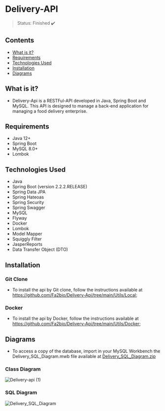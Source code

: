 <h1>Delivery-API</h1>

> Status: Finished ✔️

## Contents
  
* [What is it?](#what-is-it)
* [Requirements](#requirements)
* [Technologies Used](#technologies)
* [Installation](#installation)
* [Diagrams](#uml)

## <a name="what-is-it"></a>What is it?

- Delivery-Api is a RESTFul-API developed in Java, Spring Boot and MySQL. This API is designed to manage a back-end application for managing a food delivery enterprise.

## <a name="requirements"></a>Requirements

- Java 12+
- Spring Boot
- MySQL 8.0+
- Lombok

## <a name="technologies"></a>Technologies Used

- Java
- Spring Boot (version 2.2.2.RELEASE)
- Spring Data JPA
- Spring Hateoas
- Spring Security
- Spring Swagger
- MySQL
- Flyway
- Docker
- Lombok
- Model Mapper
- Squiggly Filter
- JasperReports
- Data Transfer Object (DTO)

## <a name="installation"></a>Installation

<h3> Git Clone </h3>

- To install the api by Git clone, follow the instructions available at https://github.com/Fa2bio/Delivery-Api/tree/main/Utils/Local;

<h3> Docker </h3>

- To install the api by Docker, follow the instructions available  at https://github.com/Fa2bio/Delivery-Api/tree/main/Utils/Docker;

## <a name="uml"></a> Diagrams

- To access a copy of the database, import in your MySQL Workbench the Delivery_SQL_Diagram.mwb file available at [Delivery_SQL_Diagram.zip](https://github.com/Fa2bio/Delivery-Api/files/10378633/Delivery_SQL_Diagram.zip)

### Class Diagram
![Delivery-api (1)](https://user-images.githubusercontent.com/41877566/205646090-2deecb69-cdea-4300-b486-b72f0c93c9c5.jpeg)

### SQL Diagram
![Delivery_SQL_Diagram](https://user-images.githubusercontent.com/41877566/204697548-9133f597-6735-4c42-a3c8-cd66d325e1f9.png)
